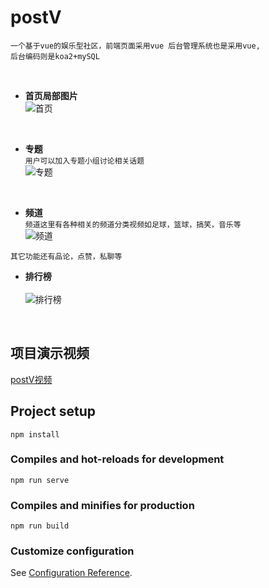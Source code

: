 # postV

```
一个基于vue的娱乐型社区，前端页面采用vue 后台管理系统也是采用vue, 
后台编码则是koa2+mySQL 
```
<br>

* **首页局部图片**<br>
![首页](https://wx1.sinaimg.cn/large/008asUO8ly1grwmbiyjxbj31h10pvqm5.jpg)
  
<br>
  
* **专题** <br>
```用户可以加入专题小组讨论相关话题```<br>
![专题](https://wx1.sinaimg.cn/large/008asUO8ly1grwmfx7jn2j31h40q5gwp.jpg)
<br>
  
* **频道**
  <br>
```频道这里有各种相关的频道分类视频如足球，篮球，搞笑，音乐等```
  <br>
![频道](https://wx1.sinaimg.cn/large/008asUO8ly1grwmiy9z6hj31gt0q6tra.jpg)
  <br>
  
```其它功能还有品论，点赞，私聊等```
<br>
* **排行榜**<br><br>
![排行榜](https://wx1.sinaimg.cn/large/008asUO8ly1grwn9zgozzj31hc0rkdu2.jpg)
<br>

## 项目演示视频
  [postV视频](http://8.140.110.78:7879/)
## Project setup
```
npm install
```

### Compiles and hot-reloads for development
```
npm run serve
```

### Compiles and minifies for production
```
npm run build
```

### Customize configuration
See [Configuration Reference](https://cli.vuejs.org/config/).
